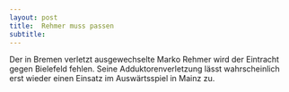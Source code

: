 ```yaml
---
layout: post
title:  Rehmer muss passen
subtitle:  
---
```


Der in Bremen verletzt ausgewechselte Marko Rehmer wird der Eintracht gegen Bielefeld fehlen. Seine Adduktorenverletzung lässt wahrscheinlich erst wieder einen Einsatz im Auswärtsspiel in Mainz zu.


